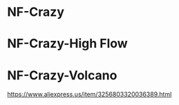 # NF-Crazy

# NF-Crazy-High Flow

# NF-Crazy-Volcano
https://www.aliexpress.us/item/3256803320036389.html
